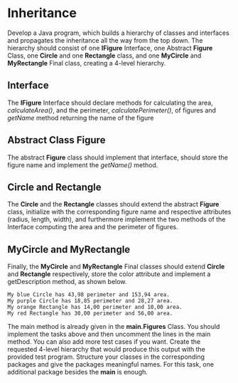 # Inheritance

Develop a Java program, which builds a hierarchy of classes and interfaces and propagates the
inheritance all the way from the top down. The hierarchy should consist of one **IFigure** Interface, one
Abstract **Figure** Class, one **Circle** and one **Rectangle** class, and one **MyCircle** and **MyRectangle** Final
class, creating a 4-level hierarchy.

## Interface

The **IFigure** Interface should declare methods for calculating the area, *calculateArea()*, and
the perimeter, *calculatePerimeter()*, of figures and *getName* method returning the name of the figure

## Abstract Class Figure

The abstract **Figure** class should implement that interface, should store the figure name and implement the
*getName()*
method.

## Circle and Rectangle

The **Circle** and the **Rectangle** classes should extend the abstract **Figure** class, initialize with
the corresponding figure name and respective attributes (radius, length, width), and furthermore implement the two
methods
of the Interface computing the area and the perimeter of figures.

## MyCircle and MyRectangle

Finally, the **MyCircle** and **MyRectangle** Final classes should extend **Circle** and **Rectangle** respectively,
store the color attribute and implement a
getDescription method, as shown below.

~~~
My blue Circle has 43,98 perimeter and 153,94 area.
My purple Circle has 18,85 perimeter and 28,27 area.
My orange Rectangle has 14,00 perimeter and 10,00 area.
My red Rectangle has 30,00 perimeter and 56,00 area.
~~~

The main method is already given in the **main.Figures** Class. You should implement the tasks above and then uncomment
the lines in the main method.
You can also add more test cases if you want. Create the requested 4-level
hierarchy that would produce this output with the provided test program. Structure your classes in the corresponding
packages and give the packages meaningful names. For this task, one additional package besides the **main** is enough. 